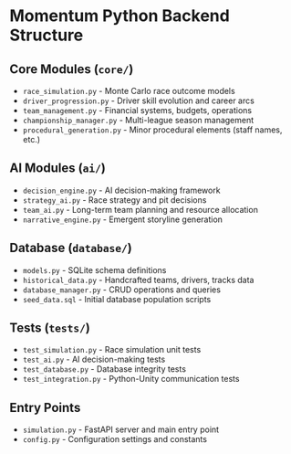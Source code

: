 # Momentum Python Backend Structure

## Core Modules (`core/`)
- `race_simulation.py` - Monte Carlo race outcome models
- `driver_progression.py` - Driver skill evolution and career arcs
- `team_management.py` - Financial systems, budgets, operations
- `championship_manager.py` - Multi-league season management
- `procedural_generation.py` - Minor procedural elements (staff names, etc.)

## AI Modules (`ai/`)
- `decision_engine.py` - AI decision-making framework
- `strategy_ai.py` - Race strategy and pit decisions
- `team_ai.py` - Long-term team planning and resource allocation
- `narrative_engine.py` - Emergent storyline generation

## Database (`database/`)
- `models.py` - SQLite schema definitions
- `historical_data.py` - Handcrafted teams, drivers, tracks data
- `database_manager.py` - CRUD operations and queries
- `seed_data.sql` - Initial database population scripts

## Tests (`tests/`)
- `test_simulation.py` - Race simulation unit tests
- `test_ai.py` - AI decision-making tests
- `test_database.py` - Database integrity tests
- `test_integration.py` - Python-Unity communication tests

## Entry Points
- `simulation.py` - FastAPI server and main entry point
- `config.py` - Configuration settings and constants